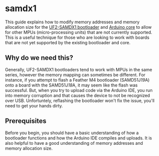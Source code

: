 # samdx1

This guide explains how to modify memory addresses and memory allocation size for the [UF2-SAMDX1 bootloader](https://github.com/adafruit/uf2-samdx1) and [Arduino core](https://github.com/adafruit/ArduinoCore-samd) to allow for other MPUs (micro-processing units) that are not currently supported. This is a useful technique for those who are looking to work with boards that are not yet supported by the existing bootloader and core.

## Why do we need this?

Generally, UF2-SAMDX1 bootloaders tend to work with MPUs in the same series, however the memory mapping can sometimes be different. For instance, if you attempt to flash a Feather M4 bootloader (SAMD51J*19*A) onto a board with the SAMD51J*18*A, it may seem like the flash was successful. But, when you try to upload code via the Arduino IDE, you run into memory corruption and that causes the device to not be recognized over USB. Unfortuntely, reflashing the bootloader won't fix the issue, you'll need to get your hands dirty.

## Prerequisites

Before you begin, you should have a basic understanding of how a bootloader functions and how the Arduino IDE compiles and uploads. It is also helpful to have a good understanding of memory addresses and memory allocation size.
